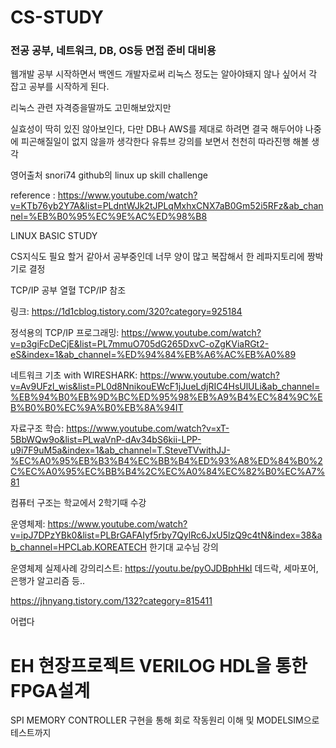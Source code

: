 # CS-STUDY


### 전공 공부, 네트워크, DB, OS등 면접 준비 대비용


웹개발 공부 시작하면서 백엔드 개발자로써 리눅스 정도는 알아야돼지 않나 싶어서 각 잡고 공부를 시작하게 된다.

리눅스 관련 자격증을딸까도 고민해보았지만

실효성이 딱히 있진 않아보인다, 다만 DB나 AWS를 제대로 하려면 결국 해두어야 나중에 피곤해질일이 없지 않을까 생각한다
유튜브 강의를 보면서 천천히 따라진행 해볼 생각

영어출처 snori74 github의 linux up skill challenge


reference : https://www.youtube.com/watch?v=KTb76yb2Y7A&list=PLdntWJk2tJPLqMxhxCNX7aB0Gm52i5RFz&ab_channel=%EB%B0%95%EC%9E%AC%ED%98%B8

LINUX BASIC STUDY

CS지식도 필요 할거 같아서 공부중인데 너무  양이 많고 복잡해서 한 레파지토리에 짱박기로 결정

TCP/IP 공부 열혈 TCP/IP 참조

링크: https://1d1cblog.tistory.com/320?category=925184

정석용의 TCP/IP 프로그래밍: https://www.youtube.com/watch?v=p3giFcDeCjE&list=PL7mmuO705dG265DxvC-oZgKViaRGt2-eS&index=1&ab_channel=%ED%94%84%EB%A6%AC%EB%A0%89

네트워크 기초 with WIRESHARK: https://www.youtube.com/watch?v=Av9UFzl_wis&list=PL0d8NnikouEWcF1jJueLdjRIC4HsUlULi&ab_channel=%EB%94%B0%EB%9D%BC%ED%95%98%EB%A9%B4%EC%84%9C%EB%B0%B0%EC%9A%B0%EB%8A%94IT


자료구조 학습: https://www.youtube.com/watch?v=xT-5BbWQw9o&list=PLwaVnP-dAv34bS6kii-LPP-u9i7F9uM5a&index=1&ab_channel=T.SteveTVwithJJ-%EC%A0%95%EB%B3%B4%EC%BB%B4%ED%93%A8%ED%84%B0%2C%EC%A0%95%EC%BB%B4%2C%EC%A0%84%EC%82%B0%EC%A7%81

컴퓨터 구조는 학교에서 2학기때 수강

운영체제: https://www.youtube.com/watch?v=ipJ7DPzYBk0&list=PLBrGAFAIyf5rby7QylRc6JxU5lzQ9c4tN&index=38&ab_channel=HPCLab.KOREATECH
한기대 교수님 강의

운영체제 실제사례 강의리스트: https://youtu.be/pyOJDBphHkI
데드락, 세마포어, 은행가 알고리즘 등..

https://jhnyang.tistory.com/132?category=815411

어렵다
# EH 현장프로젝트 VERILOG HDL을 통한 FPGA설계
SPI MEMORY CONTROLLER 구현을 통해 회로 작동원리 이해 및 MODELSIM으로 테스트까지
